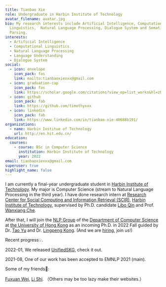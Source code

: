 ```yaml
---
title: Tianbao Xie
role: Undergraduate in Harbin Institute of Technology
avatar_filename: avatar.jpg
bio: My research interests include Artificial Intelligence, Computational
  Linguistics,  Natural Language Processing, Dialogue System and Sematic
  Parsing.
interests:
  - Artificial Intelligence
  - Computational Linguistics
  - Natural Language Processing
  - Language Understanding 
  - Dialogue System
social:
  - icon: envelope
    icon_pack: fas
    link: mailto:tianbaoxiexxx@gmail.com
  - icon: graduation-cap
    icon_pack: fas
    link: https://scholar.google.com/citations?view_op=list_works&hl=zh-CN&user=8sdGK_0AAAAJ
  - icon: github
    icon_pack: fab
    link: https://github.com/timothyxxx
  - icon: linkedin
    icon_pack: fab
    link: https://www.linkedin.com/in/tianbao-xie-40688b191/
organizations:
  - name: Harbin Institue of Technology
    url: http://en.hit.edu.cn/
education:
  courses:
    - course: BSc in Computer Science
      institution: Harbin Institute of Technology
      year: 2022
email: tianbaoxiexxx@gmail.com
superuser: true
highlight_name: false
---
```

I am currently a final-year undergraduate student in [Harbin Institute of Technology](http://en.hit.edu.cn/). 
My major is Computer Science (stream to Natural Language Processing in the third year). 
I have done research intern at [Research Center for Social Computing and Information Retrieval (SCIR)](http://ir.hit.edu.cn/), [Harbin Institute of Technology](http://en.hit.edu.cn/), 
supervised by Ph.D. candidate [Libo Qin](http://ir.hit.edu.cn/~lbqin/) and Prof. [Wanxiang Che](http://ir.hit.edu.cn/~car/). 

After that, I will join the [NLP Group](https://nlp.cs.hku.hk/) of the [Department of Computer Science](https://www.cs.hku.hk/) at [the University of Hong Kong](https://www.hku.hk/) as an incoming Ph.D. in 2022 Fall guided by Dr. [Tao Yu](https://taoyds.github.io/) and Dr. [Lingpeng Kong](https://ikekonglp.github.io/). (And we are [hiring](https://mp.weixin.qq.com/s/TU19MDa4nKp7ajVwKFbJqg), join us!)



Recent progress💡.

2022-01, We released [UnifiedSKG](https://arxiv.org/abs/2201.05966), check it out.

2021-08, One of our work has been accepted to EMNLP 2021 (main).

Some of my friends🤗:

[Fuxuan Wei](https://awake020.github.io/), [Li Shi](https://xidoo.top). （Others may be too lazy make their websites.）

